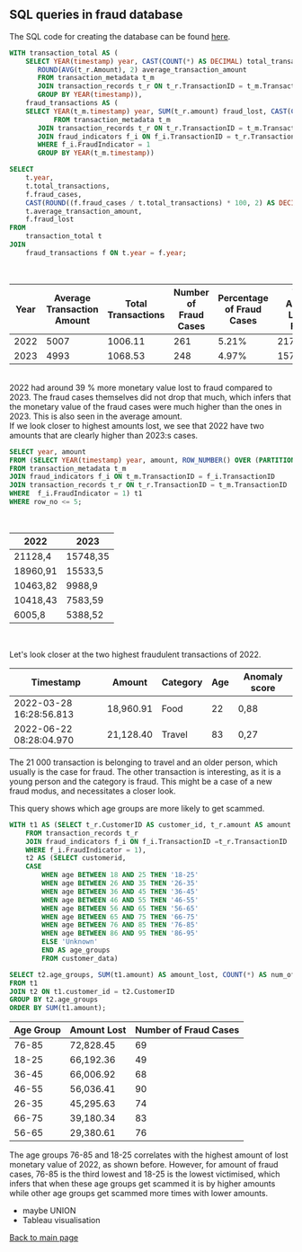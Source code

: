 ## SQL queries in fraud database
The SQL code for creating the database can be found [here](https://github.com/ViktorHenriksson/viktorhenriksson/blob/5b5bd039482ba507088416e5f8e6b809438a25cb/creating_fraud_detection_db.sql).

``` sql
WITH transaction_total AS (
	SELECT YEAR(timestamp) year, CAST(COUNT(*) AS DECIMAL) total_transactions, 
	   ROUND(AVG(t_r.Amount), 2) average_transaction_amount
	   FROM transaction_metadata t_m
	   JOIN transaction_records t_r ON t_r.TransactionID = t_m.TransactionID
	   GROUP BY YEAR(timestamp)),
	fraud_transactions AS (
	SELECT YEAR(t_m.timestamp) year, SUM(t_r.amount) fraud_lost, CAST(COUNT(*) AS DECIMAL) fraud_cases
		   FROM transaction_metadata t_m
	   JOIN transaction_records t_r ON t_r.TransactionID = t_m.TransactionID
	   JOIN fraud_indicators f_i ON f_i.TransactionID = t_r.TransactionID
	   WHERE f_i.FraudIndicator = 1
	   GROUP BY YEAR(t_m.timestamp))

SELECT 
    t.year,
    t.total_transactions,
    f.fraud_cases,
    CAST(ROUND((f.fraud_cases / t.total_transactions) * 100, 2) AS DECIMAL(5, 2)) as percentage_of_fraud,
    t.average_transaction_amount,
    f.fraud_lost
FROM 
    transaction_total t
JOIN 
    fraud_transactions f ON t.year = f.year;

```
<br>

| Year | Average Transaction Amount | Total Transactions | Number of Fraud Cases | Percentage of Fraud Cases | Total Amount Lost in Fraud | Average Amount Lost in Fraud |
|------|----------------------------|--------------------|------------------------|----------------------------|----------------------------|------------------------------|
| 2022 | 5007                       | 1006.11            | 261                    | 5.21%                      | 217,517.32                 | 833.40                       |
| 2023 | 4993                       | 1068.53            | 248                    | 4.97%                      | 157,403.40                 | 634.69                       |

<br>
2022 had around 39 % more monetary value lost to fraud compared to 2023. The fraud cases themselves did not drop that much, which infers that the monetary value of the fraud cases were much higher than the ones in 2023. This is also seen in the average amount. <br>
If we look closer to highest amounts lost, we see that 2022 have two amounts that are clearly higher than 2023:s cases.

``` sql
SELECT year, amount
FROM (SELECT YEAR(timestamp) year, amount, ROW_NUMBER() OVER (PARTITION BY YEAR(timestamp) ORDER BY amount DESC) row_no
FROM transaction_metadata t_m
JOIN fraud_indicators f_i ON t_m.TransactionID = f_i.TransactionID
JOIN transaction_records t_r ON t_r.TransactionID = t_m.TransactionID
WHERE  f_i.FraudIndicator = 1) t1
WHERE row_no <= 5;
```

<br>

| 2022 |	2023 |
| ---- | ---- |
| 21128,4  | 15748,35 |
| 18960,91 |	15533,5 |
| 10463,82 | 9988,9 |
| 10418,43 | 7583,59 |
| 6005,8 | 5388,52 |

<br>

Let's look closer at the two highest fraudulent transactions of 2022. 

| Timestamp                 | Amount    | Category | Age | Anomaly score |
|---------------------------|-----------|----------|-----| ------------- |
| 2022-03-28 16:28:56.813   | 18,960.91 | Food     | 22  | 0,88          |
| 2022-06-22 08:28:04.970   | 21,128.40 | Travel   | 83  | 0,27          |

The 21 000 transaction is belonging to travel and an older person, which usually is the case for fraud. The other transaction is interesting, as it is a young person and the category is fraud. This might be a case of a new fraud modus, and necessitates a closer look. 

This query shows which age groups are more likely to get scammed. 

``` sql
WITH t1 AS (SELECT t_r.CustomerID AS customer_id, t_r.amount AS amount
	FROM transaction_records t_r
	JOIN fraud_indicators f_i ON f_i.TransactionID =t_r.TransactionID
	WHERE f_i.FraudIndicator = 1),
	t2 AS (SELECT customerid, 
	CASE 
	    WHEN age BETWEEN 18 AND 25 THEN '18-25'
        WHEN age BETWEEN 26 AND 35 THEN '26-35'
        WHEN age BETWEEN 36 AND 45 THEN '36-45'
        WHEN age BETWEEN 46 AND 55 THEN '46-55'
        WHEN age BETWEEN 56 AND 65 THEN '56-65'
        WHEN age BETWEEN 65 AND 75 THEN '66-75'
		WHEN age BETWEEN 76 AND 85 THEN '76-85'
		WHEN age BETWEEN 86 AND 95 THEN '86-95'
        ELSE 'Unknown'
    	END AS age_groups
		FROM customer_data)

SELECT t2.age_groups, SUM(t1.amount) AS amount_lost, COUNT(*) AS num_of_fraud
FROM t1
JOIN t2 ON t1.customer_id = t2.CustomerID
GROUP BY t2.age_groups
ORDER BY SUM(t1.amount);
```

| Age Group | Amount Lost | Number of Fraud Cases |
|-----------|-------------|-----------------------|
| 76-85     | 72,828.45   | 69                    |
| 18-25     | 66,192.36   | 49                    |
| 36-45     | 66,006.92   | 68                    |
| 46-55     | 56,036.41   | 90                    |
| 26-35     | 45,295.63   | 74                    |
| 66-75     | 39,180.34   | 83                    |
| 56-65     | 29,380.61   | 76                    |

The age groups 76-85 and 18-25 correlates with the highest amount of lost monetary value of 2022, as shown before. However, for amount of fraud cases, 76-85 is the third lowest and 18-25 is the lowest victimised, which infers that when these age groups get scammed it is by higher amounts while other age groups get scammed more times with lower amounts.

- maybe UNION
- Tableau visualisation

[Back to main page](./index.md)
